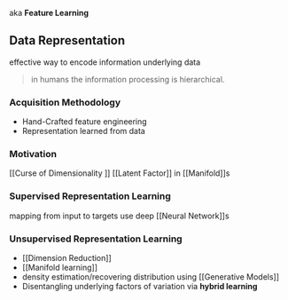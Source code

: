 aka **Feature Learning**

## Data Representation
effective way to encode information underlying data

> in humans the information processing is hierarchical.
### Acquisition Methodology
- Hand-Crafted feature engineering
- Representation learned from data

### Motivation
[[Curse of Dimensionality ]] 
[[Latent Factor]] in [[Manifold]]s

### Supervised Representation Learning
mapping from input to targets
use deep [[Neural Network]]s
### Unsupervised Representation Learning
- [[Dimension Reduction]]
- [[Manifold learning]] 
- density estimation/recovering distribution using [[Generative Models]]
- Disentangling underlying factors of variation via **hybrid learning**

